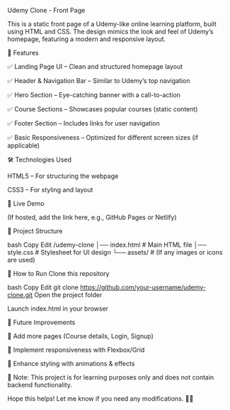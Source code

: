 Udemy Clone - Front Page

This is a static front page of a Udemy-like online learning platform, built using HTML and CSS. The design mimics the look and feel of Udemy’s homepage, featuring a modern and responsive layout.

📌 Features

✅ Landing Page UI – Clean and structured homepage layout

✅ Header & Navigation Bar – Similar to Udemy’s top navigation

✅ Hero Section – Eye-catching banner with a call-to-action

✅ Course Sections – Showcases popular courses (static content)

✅ Footer Section – Includes links for user navigation

✅ Basic Responsiveness – Optimized for different screen sizes (if applicable)

🛠️ Technologies Used

HTML5 – For structuring the webpage

CSS3 – For styling and layout

🚀 Live Demo

(If hosted, add the link here, e.g., GitHub Pages or Netlify)

📂 Project Structure

bash
Copy
Edit
/udemy-clone
│── index.html    # Main HTML file
│── style.css     # Stylesheet for UI design
└── assets/       # (If any images or icons are used)

🔧 How to Run
Clone this repository

bash
Copy
Edit
git clone https://github.com/your-username/udemy-clone.git
Open the project folder

Launch index.html in your browser

📢 Future Improvements

🔹 Add more pages (Course details, Login, Signup)

🔹 Implement responsiveness with Flexbox/Grid

🔹 Enhance styling with animations & effects

📌 Note: This project is for learning purposes only and does not contain backend functionality.

Hope this helps! Let me know if you need any modifications. 🚀😊
